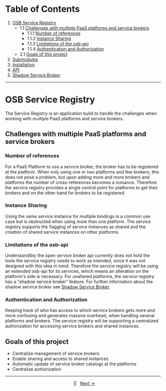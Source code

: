 # Table of Contents
1. [OSB Service Registry](#osb-service-registry)
    * 1.1 [Challenges with multiple PaaS platforms and service brokers](#Challenges-with-multiple-PaaS-platforms-and-service-brokers)
        * 1.1.1 [Number of references](#number-of-references)
        * 1.1.2 [Instance Sharing](#instance-sharing)
        * 1.1.3 [Limitations of the osb-api](#limitations-of-the-osb-api)
        * 1.1.4 [Authentication and Authorization](#Authentication-and-Authorization)
    * 2.1 [Goals of this project](#Goals-of-this-project)
2. [Submodules](documentation/submodules.md)
3. [Installation](documentation/installation.md)
4. [API](documentation/api.md)
5. [Shadow Service Broker](documentation/shadowservicebroker.md)
---
# OSB Service Registry

The Service Registry is an application build to handle the challenges when working with multiple PaaS platforms and service brokers.

## Challenges with multiple PaaS platforms and service brokers

### Number of references

For a PaaS Platform to use a service broker, the broker has to be registered at the platform.  When only using one or two platforms and few brokers, this does not pose a problem, but upon adding more and more brokers and platforms the number of cross-references becomes a nuisance. Therefore the service registry provides a single central point for platforms to get their brokers and on the other hand for brokers to be registered.

### Instance Sharing

Using the same service instance for multiple bindings is a common use case but is obstructed when using more than one platform. The service registry supports the flagging of service instances as shared and the creation of shared service instances on other platforms.

### Limitations of the osb-api

Understandibly the open service broker api currently does not hold the tools the service registry needs to work as intended, since it was not designed with this idea in mind. Therefore the service registry will be using an extended osb-api for its services, which means an alteration on the platform's side is necessary. For unaltered platforms, the service registry has a "shadow service broker" feature. For further information about the shadow service broker see [Shadow Service Broker](documentation/shadowservicebroker.md).

### Authentication and Authorization

Keeping track of who has access to which service brokers gets more and more confusing and generates massive overhead, when handling several platforms and brokers. The service registry will be supporting a centralized authorization for accessing service brokers and shared instances.

## Goals of this project

* Centralize management of service brokers
* Enable sharing and access to shared instances
* Automatic update of service broker catalogs at the platforms
* Centralize authorization

---
<p align="center">
	<span>&nbsp; || &nbsp;</span> 
    <span><a href="documentation/submodules.md">Next -></a></span>
</p>